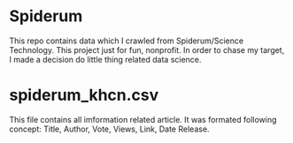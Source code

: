 # Spiderum
This repo contains data which I crawled from Spiderum/Science Technology. This project just for fun, nonprofit. In order to chase my target, I made a decision do little thing related data science. 

# spiderum_khcn.csv
This file contains all imformation related article. It was formated following concept: Title, Author, Vote, Views, Link, Date Release.
